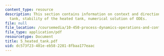 ```yaml
---
content_type: resource
description: This section contains information on context and direction, a heated
  tank, stability of the heated tank, numerical solution of ODEs.
file: null
file_location: /coursemedia/10-450-process-dynamics-operations-and-control-spring-2006/dc573f23401eeb5822818fbaa177eaac_5_heated_tank.pdf
file_type: application/pdf
resourcetype: Document
title: 5_heated_tank.pdf
uid: dc573f23-401e-eb58-2281-8fbaa177eaac
---
```

